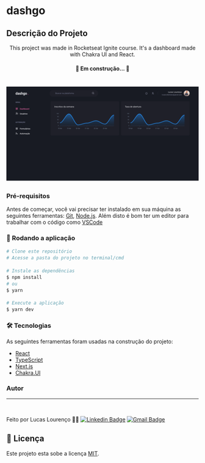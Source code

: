# dashgo
## Descrição do Projeto
<p align="center">This project was made in Rocketseat Ignite course. It's a dashboard made with Chakra UI and React.</p>

<h4 align="center"> 
	🚧 Em construção...  🚧
</h4>

<h1 align="center">
  <img alt="Dashgo" title="#Dashgo" src="./.github/dashgo.png" />
</h1>

### Pré-requisitos
Antes de começar, você vai precisar ter instalado em sua máquina as seguintes ferramentas:
[Git](https://git-scm.com), [Node.js](https://nodejs.org/en/). 
Além disto é bom ter um editor para trabalhar com o código como [VSCode](https://code.visualstudio.com/)

### 🎲 Rodando a aplicação
```bash
# Clone este repositório
# Acesse a pasta do projeto no terminal/cmd

# Instale as dependências
$ npm install
# ou
$ yarn

# Execute a aplicação
$ yarn dev
```

### 🛠 Tecnologias
As seguintes ferramentas foram usadas na construção do projeto:

- [React](https://pt-br.reactjs.org/)
- [TypeScript](https://www.typescriptlang.org/)
- [Next.js](https://nextjs.org/)
- [Chakra.UI](https://chakra-ui.com/)

### Autor
---
<img style="border-radius: 50%;" src="https://github.com/lucas-lourencoo.png" width="100px;" alt=""/>

Feito por Lucas Lourenço 👋🏽
[![Linkedin Badge](https://img.shields.io/badge/-Lucas-blue?style=flat-square&logo=Linkedin&logoColor=white&link=https://www.linkedin.com/in/lucaslourenco2802)](https://www.linkedin.com/in/lucaslourenco2802) 
[![Gmail Badge](https://img.shields.io/badge/-lucascelestiano@gmail.com-c14438?style=flat-square&logo=Gmail&logoColor=white&link=mailto:lucascelestiano@gmail.com)](mailto:lucascelestiano@gmail.com)

## 📝 Licença
Este projeto esta sobe a licença [MIT](./LICENSE).

